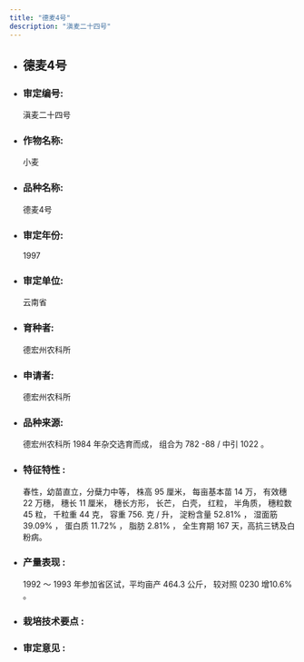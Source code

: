 ```yaml
---
title: "德麦4号"
description: "滇麦二十四号"
---
```

* ## 德麦4号
* ###  审定编号:  
   滇麦二十四号

*  ### 作物名称:  
   小麦

*   ###  品种名称: 
    德麦4号

*   ### 审定年份: 
    1997

*   ### 审定单位:  
    云南省

*   ### 育种者:  
    德宏州农科所

*   ### 申请者:  
    德宏州农科所

*   ### 品种来源:  
    德宏州农科所 1984 年杂交选育而成， 组合为 782 -88 / 中引 1022 。

*   ### 特征特性 : 
    春性，幼苗直立，分蘖力中等， 株高 95 厘米， 每亩基本苗 14 万， 有效穗 22 万穗， 穗长 11 厘米， 穗长方形， 长芒， 白壳， 红粒， 半角质， 穗粒数 45 粒， 千粒重 44 克， 容重 756. 克 / 升， 淀粉含量 52.81% ， 湿面筋 39.09% ， 蛋白质 11.72% ， 脂肪 2.81% ， 全生育期 167 天，高抗三锈及白粉病。 

*   ### 产量表现 : 
     1992 ～ 1993 年参加省区试，平均亩产 464.3 公斤， 较对照 0230 增10.6% 。

*   ### 栽培技术要点 : 
    

*   ### 审定意见 : 
    
